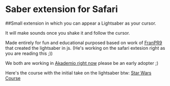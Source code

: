 Saber extension for Safari
=======


##Small extension in which you can appear a Lightsaber as your cursor.

It will make sounds once you shake it and follow the cursor.

Made entirely for fun and educational purposed based on work of [FranPR9](https://twitter.com/FranPR9) that created the lightsaber in js. (He's working on the safari extesion right as you are reading this ;))

We both are working in [Akademio right now](http://www.akademio.xyz) please be an early adopter ;)

Here's the course with the initial take on the lightsaber btw:
[Star Wars Course](http://www.akademio.xyz/beta/starwars)
